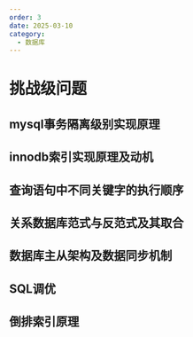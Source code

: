 ```yaml
---
order: 3
date: 2025-03-10
category: 
  - 数据库
---
```


# 挑战级问题

## mysql事务隔离级别实现原理

## innodb索引实现原理及动机

## 查询语句中不同关键字的执行顺序

## 关系数据库范式与反范式及其取合

## 数据库主从架构及数据同步机制

## SQL调优

## 倒排索引原理
